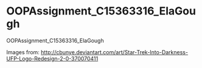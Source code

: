 # OOPAssignment_C15363316_ElaGough
OOPAssignment_C15363316_ElaGough

Images from:
  http://cbunye.deviantart.com/art/Star-Trek-Into-Darkness-UFP-Logo-Redesign-2-0-370070411
